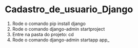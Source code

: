 # Cadastro_de_usuario_Django

1. Rode o comando pip install django
2. Rode o comando django-admin startproject <NomeDoProjeto>
3. Entre na pasta do projeto: cd <NomeDoProjeto>
4. Rode o comando django-admin startapp app_<NomeDoProjeto>
